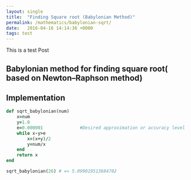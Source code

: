 ```yaml
---
layout: single
title:  "Finding Square root (Babylonian Method)"
permalink: /mathematics/babylonian-sqrt/
date:   2016-04-16 14:14:36 +0000
tags: test
---
```


This is a test Post

## Babylonian method for finding square root( based on Newton–Raphson method) ##


## Implementation ##

```ruby
def sqrt_babylonian(num)
    x=num
    y=1.0
    e=0.000001              #Desired approximation or accuracy level
    while x-y>e
        x=(x+y)/2
        y=num/x
    end
    return x
end

sqrt_babylonian(26) # => 5.099019513684702 
```

